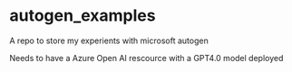 # autogen_examples
A repo to store my experients with microsoft autogen

Needs to have a Azure Open AI rescource with a GPT4.0 model deployed
